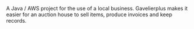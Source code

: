 A Java / AWS project for the use of a local business. Gavelierplus makes it easier for an auction house to sell items, produce invoices and keep records.